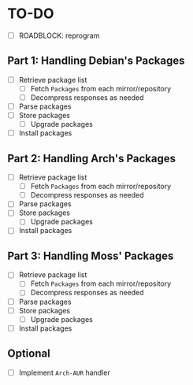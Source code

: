 # TO-DO

- [ ] ROADBLOCK: reprogram

## Part 1: Handling Debian's Packages

- [ ] Retrieve package list
  - [ ] Fetch `Packages` from each mirror/repository
  - [ ] Decompress responses as needed
- [ ] Parse packages
- [ ] Store packages
  - [ ] Upgrade packages
- [ ] Install packages

## Part 2: Handling Arch's Packages

- [ ] Retrieve package list
  - [ ] Fetch `Packages` from each mirror/repository
  - [ ] Decompress responses as needed
- [ ] Parse packages
- [ ] Store packages
  - [ ] Upgrade packages
- [ ] Install packages

## Part 3: Handling Moss' Packages

- [ ] Retrieve package list
  - [ ] Fetch `Packages` from each mirror/repository
  - [ ] Decompress responses as needed
- [ ] Parse packages
- [ ] Store packages
  - [ ] Upgrade packages
- [ ] Install packages

## Optional

- [ ] Implement `Arch-AUR` handler
